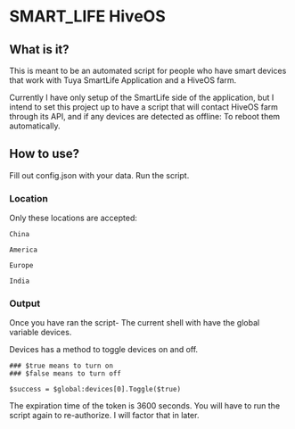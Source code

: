 # SMART_LIFE HiveOS

## What is it?

This is meant to be an automated script for people who have smart devices that work with Tuya SmartLife Application and a HiveOS farm.

Currently I have only setup of the SmartLife side of the application, but I intend to set this project up to have a script that will
contact HiveOS farm through its API, and if any devices are detected as offline: To reboot them automatically.

## How to use?

Fill out config.json with your data. Run the script.

### Location
Only these locations are accepted:

```
China

America

Europe

India
```

### Output

Once you have ran the script- The current shell with have the global variable devices.

Devices has a method to toggle devices on and off.

```pwsh
### $true means to turn on
### $false means to turn off

$success = $global:devices[0].Toggle($true)
```

The expiration time of the token is 3600 seconds. You will have to run the script again to re-authorize. I will factor that in later.
